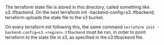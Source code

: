 The terraform state file is stored in this directory, called something like s3.<region>.tfbackend.
On the next terraform init -backend-config=s3.<region>.tfbackend, terraform uploads the state file to the s3 bucket.
  
On every terraform init following this, the same command ```terraform init -backend-config=s3.<region>.tfbackend``` must be run, in order to point terraform to the state file in s3, as specified in the s3.<region>tfbackend file.
